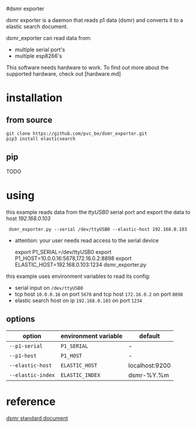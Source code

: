 #dsmr exporter


dsmr exporter is a daemon that reads p1 data (dsmr) and converts it to a elastic search document.

dsmr_exporter can read data from: 
- multiple serial port's
- multiple esp8266's

This software needs hardware to work.  To find out more about the supported hardware, check out [hardware.md]


# installation

## from source

    git clone https://github.com/pvc_be/dsmr_exporter.git
    pip3 install elasticsearch
    
## pip

TODO

     
# using

this example reads data from the *ttyUSB0* serial port and export the data to host *192.168.0.103*

     dsmr_exporter.py --serial /dev/ttyUSB0 --elastic-host 192.168.0.103

- attention: your user needs read access to the serial device


    export P1_SERIAL=/dev/ttyUSB0
    export P1_HOST=10.0.0.16:5678,172.16.0.2:8898
    export ELASTIC_HOST=192.168.0.103:1234
    dsmr_exporter.py
    
this example uses environment variables to read its config:
- serial input on `/dev/ttyUSB0`
- tcp host `10.0.0.16` on port `5678` and tcp host `172.16.0.2` on port `8898`
- elastic search host on ip `192.168.0.103` on port `1234`


## options

option                     |environment variable| default |
---------------------------|--------------------|----------
`--p1-serial`              | `P1_SERIAL`        | -
`--p1-host`                | `P1_HOST`          | -
`--elastic-host`           | `ELASTIC_HOST`     | localhost:9200
`--elastic-index`          | `ELASTIC_INDEX`    | dsmr-%Y.%m



# reference

[dsmr standard document](https://www.netbeheernederland.nl/_upload/Files/Slimme_meter_15_a727fce1f1.pdf)


